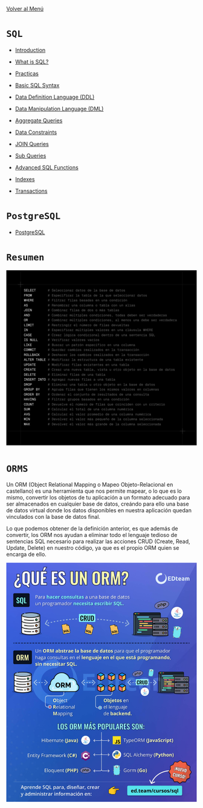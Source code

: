 [Volver al Menú](/readme.md)

# `SQL`

- [Introduction](sql/intro.md)

- [What is SQL?](sql/sql.md)

- [Practicas](sql/practicas.md)

- [Basic SQL Syntax](sql/syntax.md)

- [Data Definition Language (DDL)](sql/ddl.md)

- [Data Manipulation Language (DML)](sql/dml.md)

- [Aggregate Queries](sql/queries.md)

- [Data Constraints](sql/constraints.md)

- [JOIN Queries](sql/joins.md)

- [Sub Queries](sql/sub-queries.md)

- [Advanced SQL Functions](sql/advanced.md)

- [Indexes](sql/indexes.md)

- [Transactions](sql/transactions.md)

# `PostgreSQL   `

- [PostgreSQL](postgre/postgre.md)

# `Resumen`

<img src="sql/sql.jpg">

# `ORMS`

Un ORM (Object Relational Mapping o Mapeo Objeto-Relacional en castellano) es una herramienta que nos permite mapear, o lo que es lo mismo, convertir los objetos de tu aplicación a un formato adecuado para ser almacenados en cualquier base de datos, creándo para ello una base de datos virtual donde los datos disponibles en nuestra aplicación quedan vinculados con la base de datos final.

Lo que podemos obtener de la definición anterior, es que además de convertir, los ORM nos ayudan a eliminar todo el lenguaje tedioso de sentencias SQL necesario para realizar las acciones CRUD (Create, Read, Update, Delete) en nuestro código, ya que es el propio ORM quien se encarga de ello.

<img src="orm.png">
